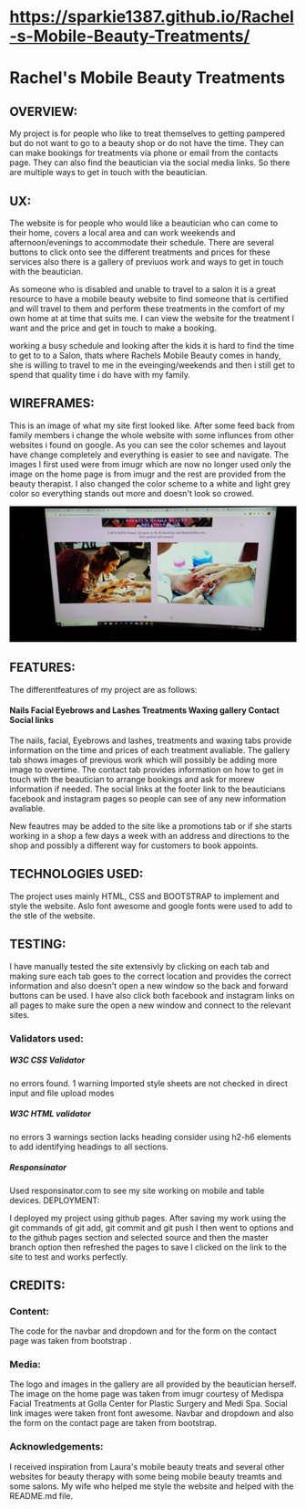 # https://sparkie1387.github.io/Rachel-s-Mobile-Beauty-Treatments/
                                                  
                                       
<h1>Rachel's Mobile Beauty Treatments </h1>                                                 
    

<h2>OVERVIEW:</h2>

My project is for people who like to treat themselves to getting pampered but do not want to go
to a beauty shop or do not have the time. They can can make bookings for treatments via phone or email from the contacts page.
They can also find the beautician via the social media links. So there are multiple ways to get in touch with the beautician.


<h2>UX:</h2>

The website is for people who would like a beautician who can come to their home, covers a local area and can work 
weekends and afternoon/evenings to accommodate their schedule.
There are several buttons to click onto see the different treatments and prices for these services also there is a gallery of previuos work
and ways to get in touch with the beautician.

As someone who is disabled and unable to travel to a salon it is a great resource to have a mobile beauty website to find someone that is certified and will travel 
to them and perform these treatments in the comfort of my own home at at time that suits me. I can view the website for the treatment I want and the price 
and get in touch to make a booking.

working a busy schedule and looking after the kids it is hard to find the time to get to to a Salon, thats where Rachels Mobile Beauty comes in handy, 
she is willing to travel to me in the eveinging/weekends and then i still get to spend that quality time i do have with my family.

<h2>WIREFRAMES:</h2>

This is an image of what my site first looked like. After some feed back from family members i change the whole website with some influnces from other websites i found
on google. As you can see the color schemes and layout have change completely and everything is easier to see and navigate. The images I first used were from imugr 
which are now no longer used only the image on the home page is from imugr and the rest are provided from the beauty therapist. I also changed the color scheme to a
white and light grey color so everything stands out more and doesn't look so crowed. 

<img src="Original-site"/>


<h2>FEATURES:</h2>

The differentfeatures of my project are as follows:
<h4>
Nails 
Facial
Eyebrows and Lashes
Treatments
Waxing
gallery
Contact
Social links
</h4>
The nails, facial, Eyebrows and lashes, treatments and waxing tabs provide information on the time and prices of each treatment avaliable.
The gallery tab shows images of previous work which will possibly be adding more image to overtime.
The contact tab provides information on how to get in touch with the beautician to arrange bookings and ask for morew information if needed.
The social links at the footer link to the beauticians facebook and instagram pages so people can see of any new information avaliable.

New feautres may be added to the site like a promotions tab or if she starts working in a shop a few days a week with an address and directions to the shop
and possibly a different way for customers to book appoints.


<h2>TECHNOLOGIES USED:</h2>

The project uses mainly HTML, CSS and BOOTSTRAP to implement and style the website.
Aslo font awesome and google fonts were used to add to the stle of the website.


<h2>TESTING:</h2>

I have manually tested the site extensivly by clicking on each tab and making sure each tab goes to the correct location and provides the correct information and also
doesn't open a new window so the back and forward buttons can be used. I have also click both facebook and instagram links on all pages to make sure the open a new window and 
connect to the relevant sites.

<h3>Validators used:</h3>

<h5>W3C CSS Validator</h5>
no errors found.
1 warning Imported style sheets are not checked in direct input and file upload modes

<h5>W3C HTML validator</h5> 
no errors
3 warnings section lacks heading consider using h2-h6 elements to add identifying headings to all sections.

<h5>Responsinator</h5>
Used responsinator.com to see my site working on mobile and table devices.
DEPLOYMENT:

I deployed my project using github pages. After saving my work using the git commands of git add, git commit and git push I then went to options and to the github pages section
and selected source and then the master branch option then refreshed the pages to save I clicked on the link to the site to test and works perfectly.



<h2>CREDITS:</h2>


<h3>Content:</h3>

The code for the navbar and dropdown and for the form on the contact page was taken from bootstrap . 

<h3>Media:</h3>

The logo and images in the gallery are all provided by the beautician herself.
The image on the home page was taken from imugr courtesy of Medispa Facial Treatments at Golla Center for Plastic Surgery and Medi Spa.
Social link images were taken front font awesome.
Navbar and dropdown and also the form on the contact page are taken from bootstrap.

<h3>Acknowledgements:</h3>

I received inspiration from Laura's mobile beauty treats and several other websites for beauty
therapy with some being mobile beauty treamts and some salons.
My wife who helped me style the website and helped with the README.md file.